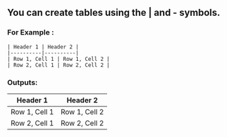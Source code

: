 ## You can create tables using the | and - symbols.
### For Example :
```
| Header 1 | Header 2 |
|----------|----------|
| Row 1, Cell 1 | Row 1, Cell 2 |
| Row 2, Cell 1 | Row 2, Cell 2 |
```
### Outputs:
| Header 1 | Header 2 |
|----------|----------|
| Row 1, Cell 1 | Row 1, Cell 2 |
| Row 2, Cell 1 | Row 2, Cell 2 |


